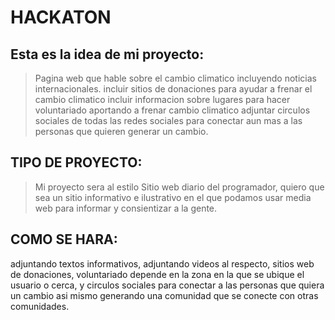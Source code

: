 # HACKATON

## Esta es la idea de mi proyecto:
> Pagina web que hable sobre el cambio climatico incluyendo noticias internacionales.
> incluir sitios de donaciones para ayudar a frenar el cambio climatico
> incluir informacion sobre lugares para hacer voluntariado aportando a frenar cambio climatico
> adjuntar circulos sociales de todas las redes sociales para conectar aun mas a las personas que quieren generar un cambio.

## TIPO DE PROYECTO:
> Mi proyecto sera al estilo Sitio web diario del programador, quiero que sea un sitio informativo e ilustrativo en el que podamos usar media web para informar y consientizar a la gente.

## COMO SE HARA:
adjuntando textos informativos, adjuntando videos al respecto, sitios web de donaciones, voluntariado depende en la zona en la que se ubique el usuario o cerca, y circulos sociales para conectar a las personas que quiera un cambio asi mismo generando una comunidad que se conecte con otras comunidades.

